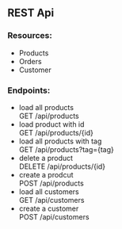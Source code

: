 ## REST Api

### Resources:
* Products
* Orders
* Customer


### Endpoints:
* load all products   
GET /api/products
* load product with id  
GET /api/products/{id}
* load all products with tag  
GET /api/products?tag={tag}
* delete a product  
DELETE /api/products/{id}
* create a prodcut  
POST /api/products
* load all customers  
GET /api/customers
* create a customer  
POST /api/customers